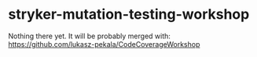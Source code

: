 # stryker-mutation-testing-workshop
Nothing there yet. It will be probably merged with: https://github.com/lukasz-pekala/CodeCoverageWorkshop
